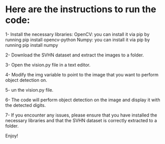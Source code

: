 # Here are the instructions to run the code:

1- Install the necessary libraries:
	OpenCV: you can install it via pip by running pip install opencv-python
	Numpy: you can install it via pip by running pip install numpy

2- Download the SVHN dataset and extract the images to a folder.

3- Open the vision.py file in a text editor.

4- Modify the img variable to point to the image that you want to perform object detection on.

5- un the vision.py file.

6- The code will perform object detection on the image and display it with the detected digits.

7- If you encounter any issues, please ensure that you have installed the necessary libraries and that the SVHN dataset is correctly extracted to a folder.

Enjoy!
